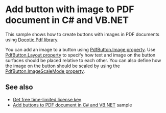 # Add button with image to PDF document in C# and VB.NET
This sample shows how to create buttons with images in PDF documents using [Docotic.Pdf library](https://bitmiracle.com/pdf-library/).

You can add an image to a button using [PdfButton.Image property](https://bitmiracle.com/pdf-library/api/pdfbutton-image).
Use [PdfButton.Layout property](https://bitmiracle.com/pdf-library/api/pdfbutton-layout) to specify how text and image on the button surfaces should be placed relative to each other.
You can also define how the image on the button should be scaled by using the [PdfButton.ImageScaleMode property](https://bitmiracle.com/pdf-library/api/pdfbutton-imagescalemode).

## See also
* [Get free time-limited license key](https://bitmiracle.com/pdf-library/download-pdf-library.aspx)
* [Add buttons to PDF document in C# and VB.NET](/Samples/Forms%20and%20Annotations/Buttons) sample
